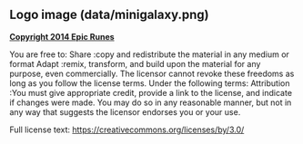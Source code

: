 ## Logo image (data/minigalaxy.png)

**[Copyright 2014 Epic Runes](https://opengameart.org/users/epic-runes)**

You are free to: Share :copy and redistribute the material in any medium or format Adapt :remix, transform, and build upon the material for any purpose, even commercially. The licensor cannot revoke these freedoms as long as you follow the license terms. Under the following terms: Attribution :You must give appropriate credit, provide a link to the license, and indicate if changes were made. You may do so in any reasonable manner, but not in any way that suggests the licensor endorses you or your use.

Full license text: https://creativecommons.org/licenses/by/3.0/
